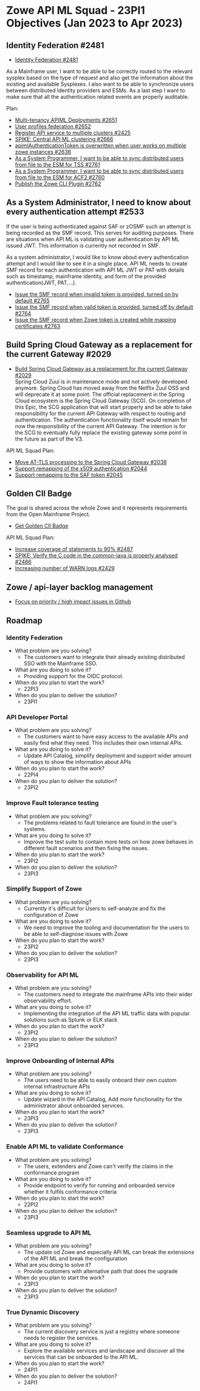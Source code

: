 # Zowe API ML Squad - 23PI1 Objectives (Jan 2023 to Apr 2023)

## Identity Federation #2481

* [Identity Federation #2481](https://github.com/zowe/api-layer/issues/2481)

As a Mainframe user, I want to be able to be correctly routed to the relevant sysplex based on the type of request and also get the information about the existing and available Sysplexes. I also want to be able to synchronize users between distributed Identity providers and ESMs. As a last step I want to make sure that all the authentication related events are properly auditable. 

Plan:
- [Multi-tenancy APIML Deployments #2651](https://github.com/zowe/api-layer/issues/2651)
- [User profiles federation #2652](https://github.com/zowe/api-layer/issues/2652)
- [Register API service to multiple clusters #2425](https://github.com/zowe/api-layer/issues/2425)
- [SPIKE: Central API ML clustering #2666](https://github.com/zowe/api-layer/issues/2666)
- [apimlAuthenticationToken is overwritten when user works on multiple zowe instances #2636](https://github.com/zowe/api-layer/issues/2636)
- [As a System Programmer, I want to be able to sync distributed users from file to the ESM for TSS #2761](https://github.com/zowe/api-layer/issues/2761)
- [As a System Programmer, I want to be able to sync distributed users from file to the ESM for ACF2 #2760](https://github.com/zowe/api-layer/issues/2760)
- [Publish the Zowe CLI Plugin #2762](https://github.com/zowe/api-layer/issues/2762)

## As a System Administrator, I need to know about every authentication attempt #2533

If the user is being authenticated against SAF or zOSMF such an attempt is being recorded as the SMF record. This serves for auditing purposes. There are situations when API ML is validating user authentication by API ML issued JWT. This information is currently not recorded in SMF.

As a system administrator, I would like to know about every authentication attempt and I would like to see it in a single place. API ML needs to create SMF record for each authentication with API ML JWT or PAT with details such as timestamp, mainframe identity, and form of the provided authentication(JWT, PAT,...).

- [Issue the SMF record when invalid token is provided, turned on by default #2765](https://github.com/zowe/api-layer/issues/2765)
- [Issue the SMF record when valid token is provided, turned off by default #2764](https://github.com/zowe/api-layer/issues/2764)
- [Issue the SMF record when Zowe token is created while mapping certificates #2763](https://github.com/zowe/api-layer/issues/2763)

## Build Spring Cloud Gateway as a replacement for the current Gateway #2029

* [Build Spring Cloud Gateway as a replacement for the current Gateway #2029](https://github.com/zowe/api-layer/issues/2029)  
Spring Cloud Zuul is in maintenance mode and not actively developed anymore. Spring Cloud has moved away from the Netflix Zuul OSS and will deprecate it at some point. The official replacement in the Spring Cloud ecosystem is the Spring Cloud Gateway (SCG). On completion of this Epic, the SCG application that will start properly and be able to take responsibility for the current API Gateway with respect to routing and authentication. The authentication functionality itself would remain for now the responsibility of the current API Gateway. The intention is for the SCG to eventually fully replace the existing gateway some point in the future as part of the V3.  

API ML Squad Plan:  
- [Move AT-TLS processing to the Spring Cloud Gateway #2038](https://github.com/zowe/api-layer/issues/2038)  
- [Support remapping of the x509 authentication #2044](https://github.com/zowe/api-layer/issues/2044)
- [Support remapping to the SAF token #2045](https://github.com/zowe/api-layer/issues/2045)

## Golden CII Badge

The goal is shared across the whole Zowe and it represents requirements from the Open Mainframe Project. 

* [Get Golden CII Badge](https://github.com/zowe/community/issues/1279)

API ML Squad Plan:

- [Increase coverage of statements to 90% #2487](https://github.com/zowe/api-layer/issues/2487)  
- [SPIKE: Verify the C code in the common-java is properly analysed #2486](https://github.com/zowe/api-layer/issues/2486)  
- [Increasing number of WARN logs #2429](https://github.com/zowe/api-layer/issues/2429)  

## Zowe / api-layer backlog management

* [Focus on priority / high impact issues in Github](https://github.com/zowe/api-layer/labels/22PI1)

## Roadmap

### Identity Federation 

- What problem are you solving?
  - The customers want to integrate their already existing distributed SSO with the Mainframe SSO. 
- What are you doing to solve it? 
  - Providing support for the OIDC protocol. 
- When do you plan to start the work? 
  - 22PI3
- When do you plan to deliver the solution? 
  - 23PI1

### API Developer Portal 

- What problem are you solving?
  - The customers want to have easy access to the available APIs and easily find what they need. This includes their own internal APIs. 
- What are you doing to solve it? 
  - Update API Catalog, simplify deployment and support wider amount of ways to show the information about APIs
- When do you plan to start the work? 
  - 22PI4
- When do you plan to deliver the solution? 
  - 23PI2

### Improve Fault tolerance testing

- What problem are you solving?
  - The problems related to fault tolerance are found in the user's systems. 
- What are you doing to solve it? 
  - Improve the test suite to contain more tests on how zowe behaves in different fault scenarios and then fixing the issues. 
- When do you plan to start the work? 
  - 23PI2
- When do you plan to deliver the solution? 
  - 23PI3

### Simplify Support of Zowe

- What problem are you solving?
  - Currently it's difficult for Users to self-analyze and fix the configuration of Zowe
- What are you doing to solve it? 
  - We need to improve the tooling and documentation for the users to be able to self-diagnose issues with Zowe
- When do you plan to start the work? 
  - 23PI2
- When do you plan to deliver the solution? 
  - 23PI3

### Observability for API ML

- What problem are you solving?
  - The customers need to integrate the mainframe APIs into their wider observability effort. 
- What are you doing to solve it? 
  - Implementing the integration of the API ML traffic data with popular solutions such as Splunk or ELK stack
- When do you plan to start the work? 
  - 23PI2
- When do you plan to deliver the solution? 
  - 23PI3

### Improve Onboarding of Internal APIs

- What problem are you solving?
  - The users need to be able to easily onboard their own custom internal infrastructure APIs
- What are you doing to solve it? 
  - Update wizard in the API Catalog, Add more functionality for the administrator about onboarded services. 
- When do you plan to start the work? 
  - 23PI3
- When do you plan to deliver the solution? 
  - 23PI3

### Enable API ML to validate Conformance

- What problem are you solving?
  - The users, extenders and Zowe can't verify the claims in the conformance program
- What are you doing to solve it? 
  - Provide endpoint to verify for running and onboarded service whether it fulfils conformance criteria
- When do you plan to start the work? 
  - 22PI2
- When do you plan to deliver the solution? 
  - 23PI3

### Seamless upgrade to API ML

- What problem are you solving?
  - The update od Zowe and especially API ML can break the extensions of the API ML and break the configuration
- What are you doing to solve it? 
  - Provide customers with alternative path that does the upgrade
- When do you plan to start the work? 
  - 23PI3
- When do you plan to deliver the solution? 
  - 23PI3

### True Dynamic Discovery

- What problem are you solving?
  - The current discovery service is just a registry where someone needs to register the services. 
- What are you doing to solve it? 
  - Explore the available services and landscape and discover all the services that can be onboarded to the API ML. 
- When do you plan to start the work? 
  - 24PI1
- When do you plan to deliver the solution? 
  - 24PI1
